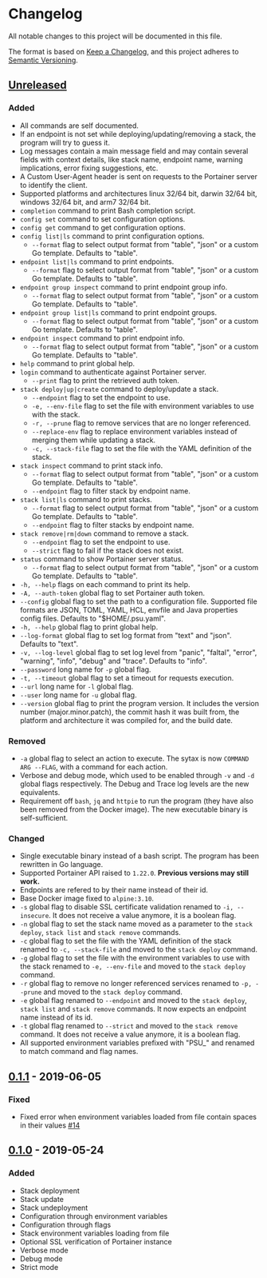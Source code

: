 # Changelog
All notable changes to this project will be documented in this file.

The format is based on [Keep a Changelog](https://keepachangelog.com/en/1.0.0/),
and this project adheres to [Semantic Versioning](https://semver.org/spec/v2.0.0.html).

## [Unreleased]
### Added
- All commands are self documented.
- If an endpoint is not set while deploying/updating/removing a stack, the program will try to guess it.
- Log messages contain a main message field and may contain several fields with context details, like stack name, endpoint name, warning implications, error fixing suggestions, etc.
- A Custom User-Agent header is sent on requests to the Portainer server to identify the client.
- Supported platforms and architectures linux 32/64 bit, darwin 32/64 bit, windows 32/64 bit, and arm7 32/64 bit.
- `completion` command to print Bash completion script.
- `config set` command to set configuration options.
- `config get` command to get configuration options.
- `config list|ls` command to print configuration options.
  - `--format` flag to select output format from "table", "json" or a custom Go template. Defaults to "table".
- `endpoint list|ls` command to print endpoints.
  - `--format` flag to select output format from "table", "json" or a custom Go template. Defaults to "table".
- `endpoint group inspect` command to print endpoint group info.
  - `--format` flag to select output format from "table", "json" or a custom Go template. Defaults to "table".
- `endpoint group list|ls` command to print endpoint groups.
  - `--format` flag to select output format from "table", "json" or a custom Go template. Defaults to "table".
- `endpoint inspect` command to print endpoint info.
  - `--format` flag to select output format from "table", "json" or a custom Go template. Defaults to "table".
- `help` command to print global help.
- `login` command to authenticate against Portainer server.
  - `--print` flag to print the retrieved auth token.
- `stack deploy|up|create` command to deploy/update a stack.
  - `--endpoint` flag to set the endpoint to use.
  - `-e, --env-file` flag to set the file with environment variables to use with the stack.
  - `-r, --prune` flag to remove services that are no longer referenced.
  - `--replace-env` flag to replace environment variables instead of merging them while updating a stack.
  - `-c, --stack-file` flag to set the file with the YAML definition of the stack.
- `stack inspect` command to print stack info.
  - `--format` flag to select output format from "table", "json" or a custom Go template. Defaults to "table".
  - `--endpoint` flag to filter stack by endpoint name.
- `stack list|ls` command to print stacks.
  - `--format` flag to select output format from "table", "json" or a custom Go template. Defaults to "table".
  - `--endpoint` flag to filter stacks by endpoint name.
- `stack remove|rm|down` command to remove a stack.
  - `--endpoint` flag to set the endpoint to use.
  - `--strict` flag to fail if the stack does not exist.
- `status` command to show Portainer server status.
  - `--format` flag to select output format from "table", "json" or a custom Go template. Defaults to "table".
- `-h, --help` flags on each command to print its help.
- `-A, --auth-token` global flag to set Portainer auth token.
- `--config` global flag to set the path to a configuration file. Supported file formats are JSON, TOML, YAML, HCL, envfile and Java properties config files. Defaults to "$HOME/.psu.yaml".
- `-h, --help` global flag to print global help.
- `--log-format` global flag to set log format from "text" and "json". Defaults to "text".
- `-v, --log-level` global flag to set log level from "panic", "faltal", "error", "warning", "info", "debug" and "trace". Defaults to "info".
- `--password` long name for `-p` global flag.
- `-t, --timeout` global flag to set a timeout for requests execution.
- `--url` long name for `-l` global flag.
- `--user` long name for `-u` global flag.
- `--version` global flag to print the program version. It includes the version number (major.minor.patch), the commit hash it was built from, the platform and architecture it was compiled for, and the build date.

### Removed
- `-a` global flag to select an action to execute. The sytax is now `COMMAND ARG --FLAG`, with a command for each action.
- Verbose and debug mode, which used to be enabled through `-v` and `-d` global flags respectively. The Debug and Trace log levels are the new equivalents.
- Requirement off `bash`, `jq` and `httpie` to run the program (they have also been removed from the Docker image). The new executable binary is self-sufficient.

### Changed
- Single executable binary instead of a bash script. The program has been rewritten in Go language.
- Supported Portainer API raised to `1.22.0`. **Previous versions may still work.**
- Endpoints are refered to by their name instead of their id.
- Base Docker image fixed to `alpine:3.10`.
- `-s` global flag to disable SSL certificate validation renamed to `-i, --insecure`. It does not receive a value anymore, it is a boolean flag.
- `-n` global flag to set the stack name moved as a parameter to the `stack deploy`, `stack list` and `stack remove` commands.
- `-c` global flag to set the file with the YAML definition of the stack renamed to `-c, --stack-file` and moved to the `stack deploy` command.
- `-g` global flag to set the file with the environment variables to use with the stack renamed to `-e, --env-file` and moved to the `stack deploy` command.
- `-r` global flag to remove no longer referenced services renamed to `-p, --prune` and moved to the `stack deploy` command.
- `-e` global flag renamed to `--endpoint` and moved to the `stack deploy`, `stack list` and `stack remove` commands. It now expects an endpoint name instead of its id.
- `-t` global flag renamed to `--strict` and moved to the `stack remove` command. It does not receive a value anymore, it is a boolean flag.
- All supported environment variables prefixed with "PSU_" and renamed to match command and flag names.

## [0.1.1] - 2019-06-05
### Fixed
- Fixed error when environment variables loaded from file contain spaces in their values [#14](https://github.com/greenled/portainer-stack-utils/pull/14)

## [0.1.0] - 2019-05-24
### Added
- Stack deployment
- Stack update
- Stack undeployment
- Configuration through environment variables
- Configuration through flags
- Stack environment variables loading from file
- Optional SSL verification of Portainer instance
- Verbose mode
- Debug mode
- Strict mode

[Unreleased]: https://github.com/greenled/portainer-stack-utils/compare/0.1.1...HEAD
[0.1.1]: https://github.com/greenled/portainer-stack-utils/releases/tag/0.1.1
[0.1.0]: https://github.com/greenled/portainer-stack-utils/releases/tag/0.1.0
